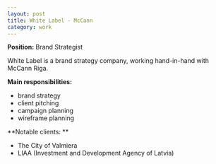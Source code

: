 ```yaml
---
layout: post
title: White Label - McCann
category: work
---
```


**Position:** Brand Strategist

White Label is a brand strategy company, working hand-in-hand with McCann Riga.

**Main responsibilities:**
- brand strategy
- client pitching
- campaign planning
- wireframe planning


**Notable clients: **
- The City of Valmiera
- LIAA (Investment and Development Agency of Latvia)
